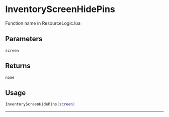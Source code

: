 # InventoryScreenHidePins
Function name in ResourceLogic.lua
## Parameters
`screen`
## Returns
`none`
## Usage
```lua
InventoryScreenHidePins(screen)
```
---
